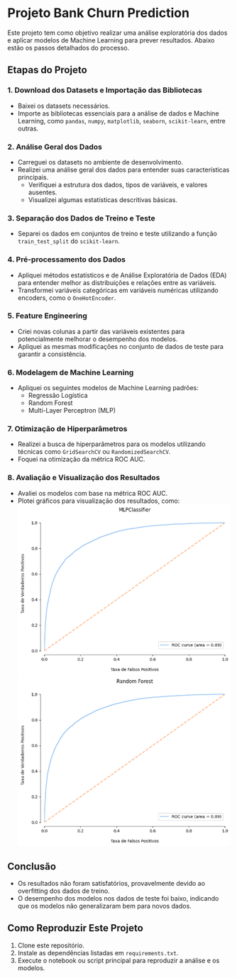 # Projeto Bank Churn Prediction

Este projeto tem como objetivo realizar uma análise exploratória dos dados e aplicar modelos de Machine Learning para prever resultados. Abaixo estão os passos detalhados do processo.

## Etapas do Projeto

### 1. Download dos Datasets e Importação das Bibliotecas
- Baixei os datasets necessários.
- Importe as bibliotecas essenciais para a análise de dados e Machine Learning, como `pandas`, `numpy`, `matplotlib`, `seaborn`, `scikit-learn`, entre outras.

### 2. Análise Geral dos Dados
- Carreguei os datasets no ambiente de desenvolvimento.
- Realizei uma análise geral dos dados para entender suas características principais.
  - Verifiquei a estrutura dos dados, tipos de variáveis, e valores ausentes.
  - Visualizei algumas estatísticas descritivas básicas.

### 3. Separação dos Dados de Treino e Teste
- Separei os dados em conjuntos de treino e teste utilizando a função `train_test_split` do `scikit-learn`.

### 4. Pré-processamento dos Dados
- Apliquei métodos estatísticos e de Análise Exploratória de Dados (EDA) para entender melhor as distribuições e relações entre as variáveis.
- Transformei variáveis categóricas em variáveis numéricas utilizando encoders, como o `OneHotEncoder`.

### 5. Feature Engineering
- Criei novas colunas a partir das variáveis existentes para potencialmente melhorar o desempenho dos modelos.
- Apliquei as mesmas modificações no conjunto de dados de teste para garantir a consistência.

### 6. Modelagem de Machine Learning
- Apliquei os seguintes modelos de Machine Learning padrões:
  - Regressão Logística
  - Random Forest
  - Multi-Layer Perceptron (MLP)

### 7. Otimização de Hiperparâmetros
- Realizei a busca de hiperparâmetros para os modelos utilizando técnicas como `GridSearchCV` ou `RandomizedSearchCV`.
- Foquei na otimização da métrica ROC AUC.

### 8. Avaliação e Visualização dos Resultados
- Avaliei os modelos com base na métrica ROC AUC.
- Plotei gráficos para visualização dos resultados, como:
   ![Curva Roc MLP](https://github.com/guievbs/bank-churn-prediction/blob/main/report/images/roc_auc_mlp.png)
   ![Curva Roc RF](https://github.com/guievbs/bank-churn-prediction/blob/main/report/images/roc_auc_rf.png)

## Conclusão
- Os resultados não foram satisfatórios, provavelmente devido ao overfitting dos dados de treino.
- O desempenho dos modelos nos dados de teste foi baixo, indicando que os modelos não generalizaram bem para novos dados.

## Como Reproduzir Este Projeto
1. Clone este repositório.
2. Instale as dependências listadas em `requirements.txt`.
3. Execute o notebook ou script principal para reproduzir a análise e os modelos.

